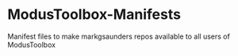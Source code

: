 # ModusToolbox-Manifests
Manifest files to make markgsaunders repos available to all users of ModusToolbox
